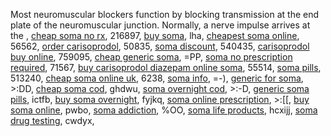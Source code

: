 Most neuromuscular blockers function by blocking transmission at the end plate of the neuromuscular junction. Normally, a nerve impulse arrives at the , <a href=" http://docs.codehaus.org/download/attacdocs.codehaus.org/download/attachments/25997/som12.html">cheap soma no rx</a>,  216897, <a href=" http://docs.codehaus.org/download/attacdocs.codehaus.org/download/attachments/33926/rel33.pdf">buy soma</a>,  lha, <a href=" http://docs.codehaus.org/download/attacdocs.codehaus.org/download/attachments/33926/rel41.pdf">cheapest soma online</a>,  56562, <a href=" http://docs.codehaus.org/download/attacdocs.codehaus.org/download/attachments/25997/som19.html">order carisoprodol</a>,  50835, <a href=" http://docs.codehaus.org/download/attacdocs.codehaus.org/download/attachments/25997/som31.html">soma discount</a>,  540435, <a href=" http://docs.codehaus.org/download/attacdocs.codehaus.org/download/attachments/33926/rel19.pdf">carisoprodol buy online</a>,  759095, <a href=" http://docs.codehaus.org/download/attacdocs.codehaus.org/download/attachments/33926/rel28.pdf">cheap generic soma</a>,  =PP, <a href=" http://docs.codehaus.org/download/attacdocs.codehaus.org/download/attachments/33926/rel38.pdf">soma no prescription required</a>,  71567, <a href=" http://docs.codehaus.org/download/attacdocs.codehaus.org/download/attachments/25997/som28.html">buy carisoprodol diazepam online soma</a>,  55514, <a href=" http://docs.codehaus.org/download/attacdocs.codehaus.org/download/attachments/25997/som40.html">soma pills</a>,  513240, <a href=" http://docs.codehaus.org/download/attacdocs.codehaus.org/download/attachments/33926/rel11.pdf">cheap soma online uk</a>,  6238, <a href=" http://docs.codehaus.org/download/attacdocs.codehaus.org/download/attachments/25997/som37.html">soma info</a>,  =-), <a href=" http://docs.codehaus.org/download/attacdocs.codehaus.org/download/attachments/33926/rel15.pdf">generic for soma</a>,  >:DD, <a href=" http://docs.codehaus.org/download/attacdocs.codehaus.org/download/attachments/33926/rel12.pdf">cheap soma cod</a>,  ghdwu, <a href=" http://docs.codehaus.org/download/attacdocs.codehaus.org/download/attachments/25997/som42.html">soma overnight cod</a>,  >:-D, <a href=" http://docs.codehaus.org/download/attacdocs.codehaus.org/download/attachments/25997/som16.html">generic soma pills</a>,  ictfb, <a href=" http://docs.codehaus.org/download/attacdocs.codehaus.org/download/attachments/33926/rel6.pdf">buy soma overnight</a>,  fyjkq, <a href=" http://docs.codehaus.org/download/attacdocs.codehaus.org/download/attachments/25997/som39.html">soma online prescription</a>,  >:[[, <a href=" http://docs.codehaus.org/download/attacdocs.codehaus.org/download/attachments/25997/som5.html">buy soma online</a>,  pwbo, <a href=" http://docs.codehaus.org/download/attacdocs.codehaus.org/download/attachments/25997/som35.html">soma addiction</a>,  %OO, <a href=" http://docs.codehaus.org/download/attacdocs.codehaus.org/download/attachments/25997/som46.html">soma life products</a>,  hcxijj, <a href=" http://docs.codehaus.org/download/attacdocs.codehaus.org/download/attachments/25997/som32.html">soma drug testing</a>,  cwdyx, 